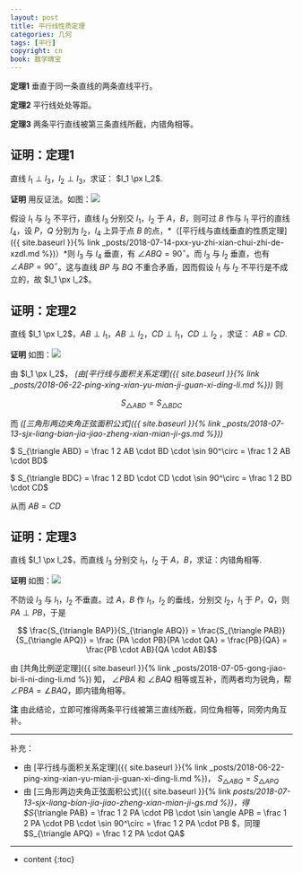 ```yaml
---
layout: post
title: 平行线性质定理
categories: 几何
tags: [平行]
copyright: cn
book: 数学瑰宝
---
```


<strong id="定理1">定理1</strong> 垂直于同一条直线的两条直线平行。

<strong id="定理2">定理2</strong> 平行线处处等距。

<strong id="定理3">定理3</strong> 两条平行直线被第三条直线所截，内错角相等。

<!--more-->

## 证明：定理1

直线 $l_1 \perp l_3$，$l_2 \perp l_3$，求证： $l_1 \px l_2$.

**证明** 用反证法。如图：<img src="{{ site.baseurl }}{% link /pic/pxx_xzdl/a.svg %}"/>

假设 $l_1$ 与 $l_2$ 不平行，直线 $l_3$ 分别交 $l_1$，$l_2$ 于 $A$，$B$，则可过 $B$ 作与 $l_1$ 平行的直线 $l_4$，设 $P$，$Q$ 分别为 $l_2$，$l_4$ 上异于点 $B$ 的点，*（[平行线与直线垂直的性质定理]({{ site.baseurl }}{% link _posts/2018-07-14-pxx-yu-zhi-xian-chui-zhi-de-xzdl.md %})）*则 $l_3$ 与 $l_4$ 垂直，有 $\angle ABQ = 90^\circ$。而 $l_3$ 与 $l_2$ 垂直，也有 $\angle ABP = 90^\circ$。这与直线 $BP$ 与 $BQ$ 不重合矛盾，因而假设 $l_1$ 与 $l_2$ 不平行是不成立的，故  $l_1 \px l_2$。

## 证明：定理2

直线 $l_1 \px l_2$，$AB \perp l_1$，$AB \perp l_2$，$CD \perp l_1$，$CD \perp l_2$ ，求证： $AB = CD$.

**证明** 如图：<img src="{{ site.baseurl }}{% link /pic/pxx_xzdl/b.svg %}"/>

由 $l_1 \px l_2$， *(由[平行线与面积关系定理]({{ site.baseurl }}{% link _posts/2018-06-22-ping-xing-xian-yu-mian-ji-guan-xi-ding-li.md %}))* 则

$$ S_{\triangle ABD} = S_{\triangle BDC} $$

而 *([三角形两边夹角正弦面积公式]({{ site.baseurl }}{% link _posts/2018-07-13-sjx-liang-bian-jia-jiao-zheng-xian-mian-ji-gs.md %}))* 

$ S_{\triangle ABD} = \frac 1 2 AB \cdot BD \cdot \sin 90^\circ = \frac 1 2 AB \cdot BD$

$ S_{\triangle BDC} = \frac 1 2 BD \cdot CD \cdot \sin 90^\circ = \frac 1 2 BD \cdot CD$

从而 $AB = CD$

## 证明：定理3

直线 $l_1 \px l_2$，而直线 $l_3$ 分别交 $l_1$，$l_2$ 于 $A$，$B$，求证：内错角相等.

**证明** 如图：<img src="{{ site.baseurl }}{% link /pic/pxx_xzdl/c.svg %}"/>

不防设 $l_3$ 与 $l_1$，$l_2$ 不垂直。过 $A$，$B$ 作 $l_1$，$l_2$ 的垂线，分别交 $l_2$，$l_1$ 于 $P$，$Q$，则 $PA \perp PB$，于是

$$ \frac{S_{\triangle BAP}}{S_{\triangle ABQ}} = \frac{S_{\triangle PAB}}{S_{\triangle APQ}} 
  = \frac {PA \cdot PB}{PA \cdot QA} = \frac{PB}{QA} = \frac{PB \cdot AB}{QA \cdot AB}$$
 
由 [共角比例逆定理]({{ site.baseurl }}{% link _posts/2018-07-05-gong-jiao-bi-li-ni-ding-li.md %}) 知， $\angle PBA$ 和 $\angle BAQ$ 相等或互补，而两者均为锐角，帮 $\angle PBA = \angle BAQ$，即内错角相等。

**注** 由此结论，立即可推得两条平行线被第三直线所截，同位角相等，同旁内角互补。

---

补充：
* 由 [平行线与面积关系定理]({{ site.baseurl }}{% link _posts/2018-06-22-ping-xing-xian-yu-mian-ji-guan-xi-ding-li.md %})， $S_{\triangle ABQ} = S_{\triangle APQ}$
* 由 [三角形两边夹角正弦面积公式]({{ site.baseurl }}{% link _posts/2018-07-13-sjx-liang-bian-jia-jiao-zheng-xian-mian-ji-gs.md %})，得 $S_{\triangle PAB} = \frac 1 2 PA \cdot PB \cdot \sin \angle APB = \frac 1 2 PA \cdot PB \cdot \sin 90^\circ  = \frac 1 2 PA \cdot PB $，同理 $S_{\triangle APQ} = \frac 1 2 PA \cdot QA$

---

* content
{:toc}
